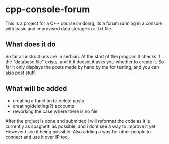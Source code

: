 # cpp-console-forum

This is a project for a C++ course im doing, its a forum running in a console with basic and improvised data storage in a .txt file.

## What does it do
So far all instructions are in serbian.
At the start of the program it checks if the "database file" exists, and if it doesnt it asks you whether to create it.
So far it only displays the posts made by hand by me for testing, and you can also post stuff.

## What will be added
- creating a function to delete posts
- creating/deleting(?) accounts
- reworking the case where there is no file

After the project is done and submitted i will reformat the code as it is currently as spaghetti as possible, and i dont see a way to improve it yet. However i see it being possible.
Also adding a way for other people to connect and use it over IP too.
